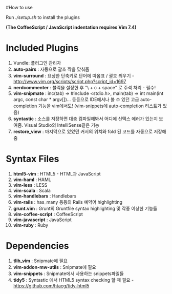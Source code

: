 #How to use 

Run *./setup.sh* to install the plugins

**(The CoffeeScript / JavaScript indentation requires Vim 7.4)** 

# Included Plugins

1. Vundle: 플러그인 관리자
2. **auto-pairs** : 자동으로 괄호 짝을 맞춰줌
3. **vim-surround** : 요상한 단축키로 단어에 따옴표 / 괄호 씌우기 - http://www.vim.org/scripts/script.php?script_id=1697
4. **nerdcommenter** : 블럭을 설정한 후 "\ + c + space" 로 주석 처리 - 필수!
5. **vim-snipmate** : inc(tab) => #include <stdio.h>, main(tab) => int main(int argc, const char * argv[])... 등등으로 IDE에서나 볼 수 있던 고급 auto-completion 기능을 vim에서도! (vim-snippets에 auto-completion 리스트가 있음)
6. **syntastic** : 소스를 저장하면 대충 컴파일해봐서 어디에 신택스 에러가 있는지 보여줌. Visual Studio의 IntelliSense같은 기능
7. **restore_view** : 마지막으로 있었던 커서의 위치와 fold 된 코드를 자동으로 저장해줌 

# Syntax Files

1. **html5-vim** : HTML5 - HTML과 JavaScript
2. **vim-haml** : HAML
3. **vim-less** : LESS
4. **vim-scala** : Scala
5. **vim-handlebars** : Handlebars
6. **vim-rails** : has_many 등등의 Rails 예약어 highlighting
7. **grunt.vim** : Grunt의 Gruntfile syntax highlighting 및 각종 이상한 기능들
8. **vim-coffee-script** : CoffeeScript
9. **vim-javascript** : JavaScript
10. **vim-ruby** : Ruby

# Dependencies
1. **tlib_vim** : Snipmate에 필요
2. **vim-addon-mw-utils** : Snipmate에 필요
3. **vim-snippets** : Snipmate에서 사용하는 snippets파일들
4. **tidy5** : Syntastic 에서 HTML5 syntax checking 할 때 필요 - https://github.com/htacg/tidy-html5
